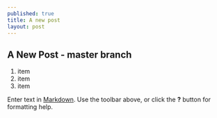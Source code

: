 ```yaml
---
published: true
title: A new post
layout: post
---
```




## A New Post - master branch

1. item
2. item
3. item

Enter text in [Markdown](http://daringfireball.net/projects/markdown/). Use the toolbar above, or click the **?** button for formatting help.
